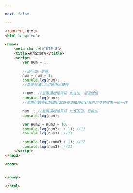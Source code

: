 ```yaml
---

next: false

---
```




<BlogInfo id="180" title="11.递增运算符" author="白日梦想猿" pv=0 read_times=0 pre_cost_time="0分29秒" category="js学习" tag_list="['js学习']" create_time="2020.08.02 13:15:19" update_time="2020.08.02 13:27:50" />

```html
<!DOCTYPE html>
<html lang="en">

<head>
    <meta charset="UTF-8">
    <title>递增运算符</title>
    <script>
        var num = 1;

        //进行加一运算
        num = num + 1;
        console.log(num);
        //简便写法:运用递增运算符

        ++num; //前置递增运算符 先自加，后返回值
        console.log(num);
        //前置运算符和后置运算符在单独使用计算时产生的效果一模一样

        num++; //后置递增运算符 先返回值，后自加
        console.log(num);

        var num2 = num3 = 10;
        console.log(num2++ + 1); //11
        console.log(num2); //11

        console.log(++num3 + 1); //12
        console.log(num3); //11
    </script>
</head>

<body>


</body>

</html>
```



<ActionBox />
